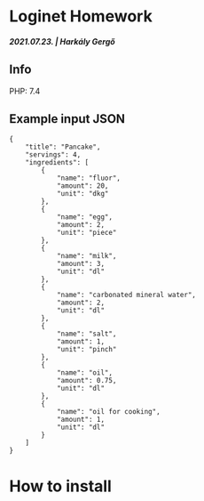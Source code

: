 # Loginet Homework
##### 2021.07.23. | Harkály Gergő

## Info

PHP: 7.4

## Example input JSON

```
{
	"title": "Pancake",
	"servings": 4,
	"ingredients": [
		{
			"name": "fluor",
			"amount": 20,
			"unit": "dkg"
		},
		{
			"name": "egg",
			"amount": 2,
			"unit": "piece"
		},
		{
			"name": "milk",
			"amount": 3,
			"unit": "dl"
		},
		{
			"name": "carbonated mineral water",
			"amount": 2,
			"unit": "dl"
		},
		{
			"name": "salt",
			"amount": 1,
			"unit": "pinch"
		},
		{
			"name": "oil",
			"amount": 0.75,
			"unit": "dl"
		},
		{
			"name": "oil for cooking",
			"amount": 1,
			"unit": "dl"
		}
	]
}
```

# How to install